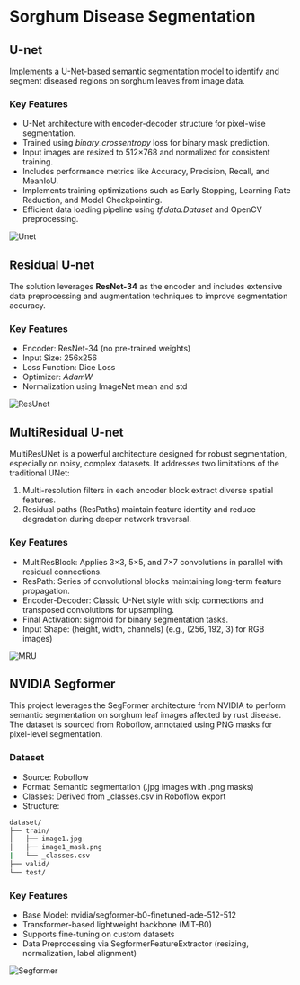 # **Sorghum Disease Segmentation**

## **U-net**
Implements a U-Net-based semantic segmentation model to identify and segment diseased regions on sorghum leaves from image data.

### **Key Features**
- U-Net architecture with encoder-decoder structure for pixel-wise segmentation.
- Trained using *binary_crossentropy* loss for binary mask prediction.
- Input images are resized to 512×768 and normalized for consistent training.
- Includes performance metrics like Accuracy, Precision, Recall, and MeanIoU.
- Implements training optimizations such as Early Stopping, Learning Rate Reduction, and Model Checkpointing.
- Efficient data loading pipeline using *tf.data.Dataset* and OpenCV preprocessing.

![Unet]()

## **Residual U-net**
The solution leverages **ResNet-34** as the encoder and includes extensive data preprocessing and augmentation techniques to improve segmentation accuracy.

### **Key Features**

- Encoder: ResNet-34 (no pre-trained weights)
- Input Size: 256x256
- Loss Function: Dice Loss
- Optimizer: *AdamW*
- Normalization using ImageNet mean and std

![ResUnet](https://github.com/fenicXs/Sorghum-Crop-Disease-Detection-and-Segmentation-system-for-damage-severity-estimation/blob/cc4be6ad4887beb2a6f44d3e438ebffbfe5cf8c7/Train%20result.png)

## **MultiResidual U-net**
MultiResUNet is a powerful architecture designed for robust segmentation, especially on noisy, complex datasets. It addresses two limitations of the traditional UNet:

1. Multi-resolution filters in each encoder block extract diverse spatial features.
2. Residual paths (ResPaths) maintain feature identity and reduce degradation during deeper network traversal.

### **Key Features**

- MultiResBlock: Applies 3×3, 5×5, and 7×7 convolutions in parallel with residual connections.
- ResPath: Series of convolutional blocks maintaining long-term feature propagation.
- Encoder-Decoder: Classic U-Net style with skip connections and transposed convolutions for upsampling.
- Final Activation: sigmoid for binary segmentation tasks.
- Input Shape: (height, width, channels) (e.g., (256, 192, 3) for RGB images)

![MRU]()

## **NVIDIA Segformer**
This project leverages the SegFormer architecture from NVIDIA to perform semantic segmentation on sorghum leaf images affected by rust disease. The dataset is sourced from Roboflow, annotated using PNG masks for pixel-level segmentation.

### Dataset
- Source: Roboflow
- Format: Semantic segmentation (.jpg images with .png masks)
- Classes: Derived from _classes.csv in Roboflow export
- Structure:
``` bash
dataset/
├── train/
│   ├── image1.jpg
│   ├── image1_mask.png
|   └── _classes.csv
├── valid/
└── test/
```
### **Key Features**

- Base Model: nvidia/segformer-b0-finetuned-ade-512-512
- Transformer-based lightweight backbone (MiT-B0)
- Supports fine-tuning on custom datasets
- Data Preprocessing via SegformerFeatureExtractor (resizing, normalization, label alignment)

![Segformer]()
